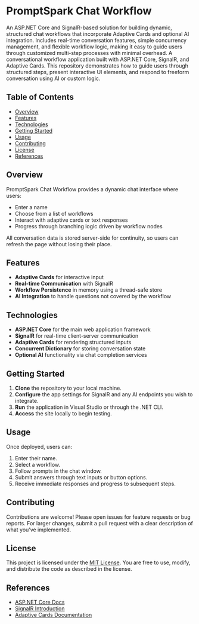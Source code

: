 # PromptSpark Chat Workflow
An ASP.NET Core and SignalR-based solution for building dynamic, structured chat workflows that incorporate Adaptive Cards and optional AI integration. Includes real-time conversation features, simple concurrency management, and flexible workflow logic, making it easy to guide users through customized multi-step processes with minimal overhead.
A conversational workflow application built with ASP.NET Core, SignalR, and Adaptive Cards. This repository demonstrates how to guide users through structured steps, present interactive UI elements, and respond to freeform conversation using AI or custom logic.

## Table of Contents
- [Overview](#overview)
- [Features](#features)
- [Technologies](#technologies)
- [Getting Started](#getting-started)
- [Usage](#usage)
- [Contributing](#contributing)
- [License](#license)
- [References](#references)

## Overview
PromptSpark Chat Workflow provides a dynamic chat interface where users:
- Enter a name
- Choose from a list of workflows
- Interact with adaptive cards or text responses
- Progress through branching logic driven by workflow nodes

All conversation data is stored server-side for continuity, so users can refresh the page without losing their place.

## Features
- **Adaptive Cards** for interactive input
- **Real-time Communication** with SignalR
- **Workflow Persistence** in memory using a thread-safe store
- **AI Integration** to handle questions not covered by the workflow

## Technologies
- **ASP.NET Core** for the main web application framework
- **SignalR** for real-time client-server communication
- **Adaptive Cards** for rendering structured inputs
- **Concurrent Dictionary** for storing conversation state
- **Optional AI** functionality via chat completion services

## Getting Started
1. **Clone** the repository to your local machine.
2. **Configure** the app settings for SignalR and any AI endpoints you wish to integrate.
3. **Run** the application in Visual Studio or through the .NET CLI.
4. **Access** the site locally to begin testing.

## Usage
Once deployed, users can:
1. Enter their name.
2. Select a workflow.
3. Follow prompts in the chat window.
4. Submit answers through text inputs or button options.
5. Receive immediate responses and progress to subsequent steps.

## Contributing
Contributions are welcome! Please open issues for feature requests or bug reports. For larger changes, submit a pull request with a clear description of what you’ve implemented.

## License
This project is licensed under the [MIT License](LICENSE). You are free to use, modify, and distribute the code as described in the license.

## References
- [ASP.NET Core Docs](https://learn.microsoft.com/aspnet/core)
- [SignalR Introduction](https://learn.microsoft.com/aspnet/core/signalr/introduction)
- [Adaptive Cards Documentation](https://docs.microsoft.com/adaptive-cards/)
